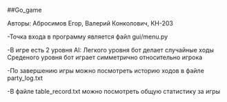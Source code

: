 ##Go_game

Авторы: Абросимов Егор, Валерий Конколович, КН-203


-Точка входа в программу является файл gui/menu.py 

-В игре есть 2 уровня AI:
Легкого уровня бот делает случайные ходы
Среденого уровня бот играет симметрично относительно игрока 

-По завершению игры можно посмотреть историю ходов в файле party_log.txt

-В файле table_record.txt можно посмотреть общую статистику за игры